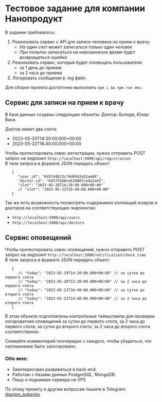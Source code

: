 # Тестовое задание для компании Нанопродукт
В задании требовалось:
   1. Реализовать сервис с API для записи человека на прием к врачу:
      + _На один слот может записаться только один человек_
      + _При попытке записаться на невозможное время будет возвращаться ошибка_
   3. Реализовать сервис, который будет оповещать пользователя:
      + за 1 день до приема
      + за 2 часа до приема 
   4. Логировать сообщения в .log файл.
   
   Для сборки проекта достаточно выполнить `npm i && npm run dev`.
      
## Сервис для записи на прием к врачу

В базе данных созданы следующие объекты:
   Доктор: Болодя,
   Юзер: Вася.

Доктор имеет два слота:
   - 2023-05-20T14:20:00.000+00:00
   - 2023-05-22T16:40:00.000+00:00

Чтобы протестировать севис регистрации, нужно отправить POST запрос на эндпоинт `http://localhost:5000/api/registration` <br>
В теле запроса в формате JSON передать объект:
```
   {
      "user_id": "645744b23c74d6562a52ae66",
      "doctor_id": "64575560ce61900fceda2a43",
      "slot": "2023-05-20T14:20:00.000+00:00"
      // "slot": "2023-05-22T16:40:00.000+00:00"
   }
```

Так же есть возможность посмотреть содержимое коллекций юзеров и докторов на соответствующих эндпоинтах: <br>
  - `http://localhost:5000/api/users`
  - `http://localhost:5000/api/doctors`


##  Сервис оповещений

Чтобы протестировать севис оповещений, нужно отправить POST запрос на эндпоинт `http://localhost:5000/notification/check_time` <br>
В теле запроса в формате JSON передать объект:
```
   {
      // "today": "2023-05-19T14:20:00.000+00:00" // за сутки до первого слота
      // "today": "2023-05-20T12:20:00.000+00:00" // за 2 часа до первого слота
      // "today": "2023-05-21T16:40:00.000+00:00" // за сутки до второго слота
      // "today": "2023-05-22T14:40:00.000+00:00" // за 2 часа до второго слота
   }
```
В этом объекте подготовлены контрольные таймштампы для проверки логироватния оповещений за сутки до первого слота, за 2 часа до первого слота, за сутки до второго слота, за 2 часа до второго слота соответственно.

Снимайте комментарий поочередно с каждого, чтобы убедиться, что напоминание было залогировано.
### Обо мне:
   - Заинтересован развиваться в back-end.
   - Работаю с базами данных PostgreSQL, MongoDB.
   - Пишу и поднимаю серверы на VPS

По этому проекту и другим вопросам пишите в Telegram: [@anton_babenko](https://t.me/anton_babenko)
